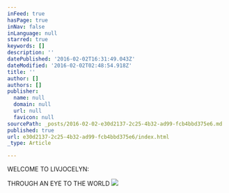 ```yaml
---
inFeed: true
hasPage: true
inNav: false
inLanguage: null
starred: true
keywords: []
description: ''
datePublished: '2016-02-02T16:31:49.043Z'
dateModified: '2016-02-02T02:48:54.918Z'
title: ''
author: []
authors: []
publisher:
  name: null
  domain: null
  url: null
  favicon: null
sourcePath: _posts/2016-02-02-e30d2137-2c25-4b32-ad99-fcb4bbd375e6.md
published: true
url: e30d2137-2c25-4b32-ad99-fcb4bbd375e6/index.html
_type: Article

---
```

WELCOME TO LIVJOCELYN:

THROUGH AN EYE TO THE WORLD
![](https://the-grid-user-content.s3-us-west-2.amazonaws.com/6c7a49e7-fb41-4082-b089-04bcd081d691.jpg)